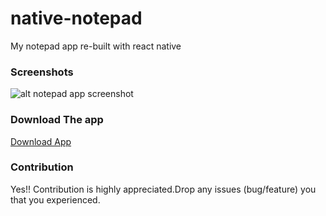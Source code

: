# native-notepad

My notepad app re-built with react native

### Screenshots

![alt notepad app screenshot](http://drive.google.com/uc?export=view&id=1k9wxz-HjiGWFGqh8gRmUHQQOJBJLQ7rt)

### Download The app

[Download App](https://drive.google.com/open?id=1_4vDRRBNTVd1MsPoNhYkWBbbxr8lcUvm)

### Contribution

Yes!! Contribution is highly appreciated.Drop any issues (bug/feature) you that you experienced.
